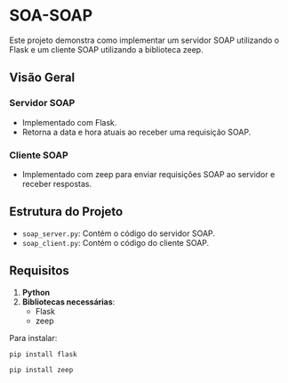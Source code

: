 # SOA-SOAP
Este projeto demonstra como implementar um servidor SOAP utilizando o Flask e um cliente SOAP utilizando a biblioteca zeep.

## Visão Geral

### Servidor SOAP
- Implementado com Flask.
- Retorna a data e hora atuais ao receber uma requisição SOAP.

### Cliente SOAP
- Implementado com zeep para enviar requisições SOAP ao servidor e receber respostas.

## Estrutura do Projeto

- `soap_server.py`: Contém o código do servidor SOAP.
- `soap_client.py`: Contém o código do cliente SOAP.

## Requisitos

1. **Python**
2. **Bibliotecas necessárias**:
   - Flask
   - zeep

Para instalar:

```bash
pip install flask

pip install zeep